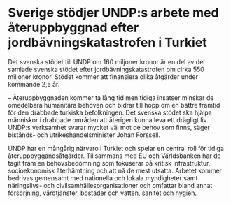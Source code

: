 # Sverige stödjer UNDP:s arbete med återuppbyggnad efter jordbävningskatastrofen i Turkiet

Det svenska stödet till UNDP om 160 miljoner kronor är en del av det samlade svenska stödet efter jordbävningskatastrofen om cirka 550 miljoner kronor. Stödet kommer att finansiera olika åtgärder under kommande 2,5 år.

– Återuppbyggnaden kommer ta lång tid men tidiga insatser minskar de omedelbara humanitära behoven och bidrar till hopp om en bättre framtid för den drabbade turkiska befolkningen. Det svenska stödet ska hjälpa människor i drabbade områden att återigen kunna leva ett drägligt liv. UNDP:s verksamhet svarar mycket väl mot de behov som finns, säger bistånds\- och utrikeshandelsminister Johan Forssell.

UNDP har en mångårig närvaro i Turkiet och spelar en central roll för tidiga återuppbyggandsåtgärder. Tillsammans med EU och Världsbanken har de tagit fram en behovsbedömning som fokuserar på kritisk infrastruktur, socioekonomisk återhämtning och att nå de mest utsatta. Arbetet kommer bedrivas gemensamt med nationella och lokala myndigheter samt näringslivs\- och civilsamhällesorganisationer och omfattar bland annat försörjning, vårdtjänster, bostäder och vatten, sanitet och hygien.
